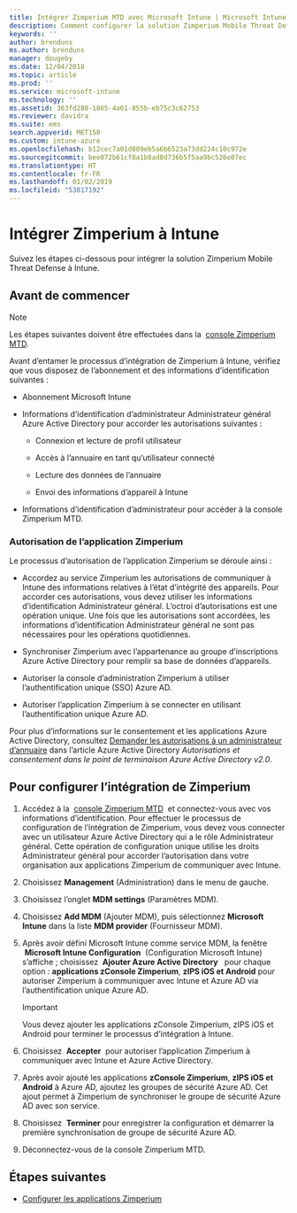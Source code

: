 ```yaml
---
title: Intégrer Zimperium MTD avec Microsoft Intune | Microsoft Intune
description: Comment configurer la solution Zimperium Mobile Threat Defense (MTD) à Microsoft Intune pour contrôler l’accès des appareils mobiles aux ressources de votre entreprise.
keywords: ''
author: brenduns
ms.author: brenduns
manager: dougeby
ms.date: 12/04/2018
ms.topic: article
ms.prod: ''
ms.service: microsoft-intune
ms.technology: ''
ms.assetid: 363fd280-1865-4a61-855b-eb75c3c62753
ms.reviewer: davidra
ms.suite: ems
search.appverid: MET150
ms.custom: intune-azure
ms.openlocfilehash: b12cec7a01d809eb5a6b6523a73dd224c10c972e
ms.sourcegitcommit: bee072b61cf8a1b8ad8d736b5f5aa9bc526e07ec
ms.translationtype: HT
ms.contentlocale: fr-FR
ms.lasthandoff: 01/02/2019
ms.locfileid: "53817192"
---
```

# <a name="integrate-zimperium-with-intune"></a>Intégrer Zimperium à Intune

Suivez les étapes ci-dessous pour intégrer la solution Zimperium Mobile Threat Defense à Intune.

## <a name="before-you-begin"></a>Avant de commencer

> [!NOTE]
> Les étapes suivantes doivent être effectuées dans la  [console Zimperium MTD](https://sso.zimperium.com/signon/aad/).

Avant d’entamer le processus d’intégration de Zimperium à Intune, vérifiez que vous disposez de l’abonnement et des informations d’identification suivantes :

-   Abonnement Microsoft Intune

-   Informations d’identification d’administrateur Administrateur général Azure Active Directory pour accorder les autorisations suivantes :

    -   Connexion et lecture de profil utilisateur

    -   Accès à l’annuaire en tant qu’utilisateur connecté

    -   Lecture des données de l’annuaire

    -   Envoi des informations d’appareil à Intune

-   Informations d’identification d’administrateur pour accéder à la console Zimperium MTD.

### <a name="zimperium-app-authorization"></a>Autorisation de l’application Zimperium

Le processus d’autorisation de l’application Zimperium se déroule ainsi :

-   Accordez au service Zimperium les autorisations de communiquer à Intune des informations relatives à l’état d’intégrité des appareils. Pour accorder ces autorisations, vous devez utiliser les informations d’identification Administrateur général. L’octroi d’autorisations est une opération unique. Une fois que les autorisations sont accordées, les informations d’identification Administrateur général ne sont pas nécessaires pour les opérations quotidiennes.

-   Synchroniser Zimperium avec l’appartenance au groupe d’inscriptions Azure Active Directory pour remplir sa base de données d’appareils.

-   Autoriser la console d’administration Zimperium à utiliser l’authentification unique (SSO) Azure AD.

-   Autoriser l’application Zimperium à se connecter en utilisant l’authentification unique Azure AD.

Pour plus d’informations sur le consentement et les applications Azure Active Directory, consultez [Demander les autorisations à un administrateur d’annuaire](https://docs.microsoft.com/azure/active-directory/develop/v2-permissions-and-consent#request-the-permissions-from-a-directory-admin) dans l’article Azure Active Directory *Autorisations et consentement dans le point de terminaison Azure Active Directory v2.0*.


## <a name="to-set-up-zimperium-integration"></a>Pour configurer l’intégration de Zimperium

1.  Accédez à la  [console Zimperium MTD](https://sso.zimperium.com/signon/aad/)  et connectez-vous avec vos informations d’identification. Pour effectuer le processus de configuration de l’intégration de Zimperium, vous devez vous connecter avec un utilisateur Azure Active Directory qui a le rôle Administrateur général. Cette opération de configuration unique utilise les droits Administrateur général pour accorder l’autorisation dans votre organisation aux applications Zimperium de communiquer avec Intune. 

2.  Choisissez **Management** (Administration) dans le menu de gauche.

3.  Choisissez l’onglet **MDM settings** (Paramètres MDM).

4.  Choisissez **Add MDM** (Ajouter MDM), puis sélectionnez **Microsoft Intune** dans la liste **MDM provider** (Fournisseur MDM).

5.  Après avoir défini Microsoft Intune comme service MDM, la fenêtre  **Microsoft Intune Configuration**  (Configuration Microsoft Intune) s’affiche ; choisissez  **Ajouter Azure Active Directory**   pour chaque option : **applications zConsole Zimperium**, **zIPS iOS et Android**  pour autoriser Zimperium à communiquer avec Intune et Azure AD via l’authentification unique Azure AD.

    > [!IMPORTANT]  
    > Vous devez ajouter les applications zConsole Zimperium, zIPS iOS et Android pour terminer le processus d’intégration à Intune.

6.  Choisissez  **Accepter**  pour autoriser l’application Zimperium à communiquer avec Intune et Azure Active Directory.

7.  Après avoir ajouté les applications **zConsole Zimperium**, **zIPS iOS et Android** à Azure AD, ajoutez les groupes de sécurité Azure AD. Cet ajout permet à Zimperium de synchroniser le groupe de sécurité Azure AD avec son service.

8.  Choisissez  **Terminer** pour enregistrer la configuration et démarrer la première synchronisation de groupe de sécurité Azure AD.

9.  Déconnectez-vous de la console Zimperium MTD.

## <a name="next-steps"></a>Étapes suivantes

-   [Configurer les applications Zimperium](mtd-apps-ios-app-configuration-policy-add-assign.md)
